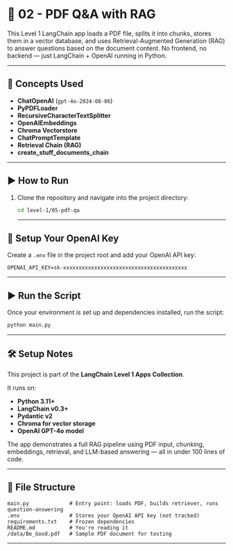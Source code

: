 # 🧠 02 - PDF Q&A with RAG

This Level 1 LangChain app loads a PDF file, splits it into chunks, stores them in a vector database, and uses Retrieval-Augmented Generation (RAG) to answer questions based on the document content. No frontend, no backend — just LangChain + OpenAI running in Python.

---

## 🧩 Concepts Used

- **ChatOpenAI** (`gpt-4o-2024-08-06`)
- **PyPDFLoader**
- **RecursiveCharacterTextSplitter**
- **OpenAIEmbeddings**
- **Chroma Vectorstore**
- **ChatPromptTemplate**
- **Retrieval Chain (RAG)**
- **create_stuff_documents_chain**

---

## ▶️ How to Run

1. Clone the repository and navigate into the project directory:

   ```bash
   cd level-1/05-pdf-qa
   ```

   ***

## 🔐 Setup Your OpenAI Key

Create a `.env` file in the project root and add your OpenAI API key:

```env
OPENAI_API_KEY=sk-xxxxxxxxxxxxxxxxxxxxxxxxxxxxxxxxxxxxxxxx
```

---

## ▶️ Run the Script

Once your environment is set up and dependencies installed, run the script:

```bash
python main.py
```

---

## 🛠️ Setup Notes

This project is part of the **LangChain Level 1 Apps Collection**.

It runs on:

- **Python 3.11+**
- **LangChain v0.3+**
- **Pydantic v2**
- **Chroma for vector storage**
- **OpenAI GPT-4o model**

The app demonstrates a full RAG pipeline using PDF input, chunking, embeddings, retrieval, and LLM-based answering — all in under 100 lines of code.

---

## 📁 File Structure

```text
main.py             # Entry point: loads PDF, builds retriever, runs question-answering
.env                # Stores your OpenAI API key (not tracked)
requirements.txt    # Frozen dependencies
README.md           # You're reading it
/data/Be_Good.pdf   # Sample PDF document for testing

```

---
